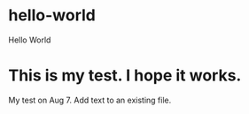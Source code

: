 # hello-world
Hello World
# This is my test.  I hope it works.
My test on Aug 7.  Add text to an existing file.
